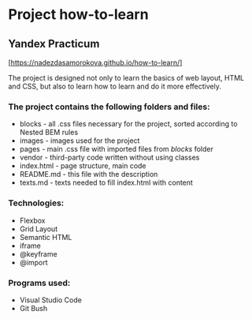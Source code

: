 # Project how-to-learn
## Yandex Practicum
[https://nadezdasamorokova.github.io/how-to-learn/]

The project is designed not only to learn the basics of web layout, HTML and CSS, but also to learn how to learn and do it more effectively.

### The project contains the following folders and files:

* blocks - all .css files necessary for the project, sorted according to Nested BEM rules
* images - images used for the project
* pages -  main .css file with imported files from *blocks* folder
* vendor - third-party code written without using classes
* index.html - page structure, main code
* README.md - this file with the description
* texts.md - texts needed to fill index.html with content

### Technologies:

* Flexbox
* Grid Layout
* Semantic HTML
* iframe
* @keyframe
* @import

### Programs used:

* Visual Studio Code 
* Git Bush